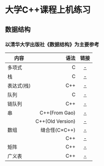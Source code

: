 # 大学C++课程上机练习
## 数据结构
### 以清华大学出版社《数据结构》为主要参考
| 内容        | 语法   |  链接  |
| --------   | -----:  | :----:  |
| 多项式      | C |   [-](https://github.com/Jzjerry/Cpp-for-College/blob/master/数据结构/Polynomial.cpp)     |
| 栈        | C |   [-](https://github.com/Jzjerry/Cpp-for-College/blob/master/数据结构/Stack.cpp)   |
| 表达式(栈)        | C++ |   [-](https://github.com/Jzjerry/Cpp-for-College/blob/master/数据结构/Experssion.cpp)   |
| 队列        | C |  [-](https://github.com/Jzjerry/Cpp-for-College/blob/master/数据结构/Queue.cpp)  |
| 链队列        | C++|  [-](https://github.com/Jzjerry/Cpp-for-College/blob/master/数据结构/LinkedQueue.cpp)  |
| 串        | C++(From Gao)|  [-](https://github.com/Jzjerry/Cpp-for-College/blob/master/数据结构/HString.cpp)  |
|           | C++(Old Version)|  [-](https://github.com/Jzjerry/Cpp-for-College/blob/master/History/HString(Old).cpp)  |
| 数组        |缝合怪(C×C++)|  [-](https://github.com/Jzjerry/Cpp-for-College/blob/master/数据结构/Array.cpp)  |
|         |C++|  [-](https://github.com/Jzjerry/Cpp-for-College/blob/master/数据结构/Array++.cpp)  |
| 矩阵        |C++|  [-](https://github.com/Jzjerry/Cpp-for-College/blob/master/数据结构/Matrix.cpp)  |
| 广义表        |C++|  [-](https://github.com/Jzjerry/Cpp-for-College/blob/master/数据结构/Lists.cpp)  |
